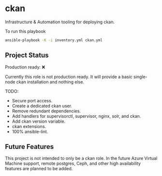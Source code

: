 # ckan
Infrastructure &amp; Automation tooling for deploying ckan.

To run this playbook

```bash
ansible-playbook -K -i inventory.yml ckan.yml
```

## Project Status

Production ready: ❌

Currently this role is not production ready. It will provide a basic single-node ckan installation and nothing else.

TODO:

- Secure port access.
- Create a dedicated ckan user.
- Remove redundant dependencies.
- Add handlers for supervisorctl, supervisor, nginx, solr, and ckan.
- Add ckan version variable.
- ckan extensions.
- 100% ansible-lint.

## Future Features

This project is not intended to only be a ckan role. In the future Azure Virtual Machine support, remote postgres, Ceph,  and other high availability features are planned to be added.